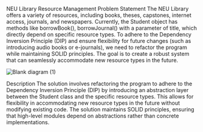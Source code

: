 

NEU Library Resource Management
Problem Statement
The NEU Library offers a variety of resources, including books, theses, capstones, internet access, journals, and newspapers. Currently, the Student object has methods like borrowBook(), borrowJournal() with a parameter of title, which directly depend on specific resource types. To adhere to the Dependency Inversion Principle (DIP) and ensure flexibility for future changes (such as introducing audio books or e-journals), we need to refactor the program while maintaining SOLID principles. The goal is to create a robust system that can seamlessly accommodate new resource types in the future.

![Blank diagram (1)](https://github.com/LyrinePoliarco/LAB_ASS7_-Dependency-Inversion/assets/152787755/0d35392c-2f4f-4dbc-bcde-1e3602c3697d)


Description
The solution involves refactoring the program to adhere to the Dependency Inversion Principle (DIP) by introducing an abstraction layer between the Student class and the specific resource types. This allows for flexibility in accommodating new resource types in the future without modifying existing code. The solution maintains SOLID principles, ensuring that high-level modules depend on abstractions rather than concrete implementations.

